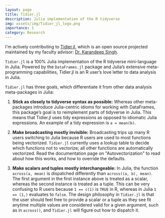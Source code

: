 ```yaml
---
layout: page
title: Tidier.jl
description: Julia implementation of the R tidyverse
img: assets/img/Tidier_jl_logo.png
importance: 1
category: Research
---
```


I'm actively contributing to [Tidier.jl](https://github.com/kdpsingh/Tidier.jl), which is an open source projected maintained by my faculty advisor: [Dr. Karandeep Singh](https://kdpsingh.lab.medicine.umich.edu/).

`Tidier.jl` is a 100% Julia implementation of the R tidyverse mini-language in Julia. Powered by the `DataFrames.jl` package and Julia’s extensive meta-programming capabilities, Tidier.jl is an R user’s love letter to data analysis in Julia.

`Tidier.jl` has three goals, which differentiate it from other data analysis meta-packages in Julia:

1. **Stick as closely to tidyverse syntax as possible:** Whereas other meta-packages introduce Julia-centric idioms for working with DataFrames, this package’s goal is to reimplement parts of tidyverse in Julia. This means that Tidier.jl uses tidy expressions as opposed to idiomatic Julia expressions. An example of a tidy expression is `a = mean(b)`.

2. **Make broadcasting mostly invisible:** Broadcasting trips up many R users switching to Julia because R users are used to most functions being vectorized. `Tidier.jl` currently uses a lookup table to decide which functions not to vectorize; all other functions are automatically vectorized. Read the documentation page on "Autovectorization" to read about how this works, and how to override the defaults.

3. **Make scalars and tuples mostly interchangeable:** In Julia, the function `across(a, mean)` is dispatched differently than `across((a, b), mean)`. The first argument in the first instance above is treated as a scalar, whereas the second instance is treated as a tuple. This can be very confusing to R users because `1 == c(1)` is `TRUE` in R, whereas in Julia `1 == (1,)` evaluates to `false`. The design philosophy in `Tidier.jl` is that the user should feel free to provide a scalar or a tuple as they see fit anytime multiple values are considered valid for a given argument, such as in `across()`, and `Tidier.jl` will figure out how to dispatch it.
